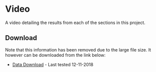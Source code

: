 # Video

A video detailing the results from each of the sections in this project.

## Download

Note that this information has been removed due to the large file size. It however can be downloaded from the link below:

* [Data Download](https://www.dropbox.com/s/9mbvgqycunpr8zi/Final%20Autonomous%20Mobile%20Robots.mp4?dl=0) - Last tested 12-11-2018
